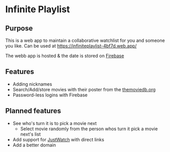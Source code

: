 # Infinite Playlist

## Purpose
This is a web app to maintain a collaborative watchlist for you and someone you like. Can be used at https://infiniteplaylist-4bf7d.web.app/

The webb app is hosted & the date is stored on [Firebase](firebase.google.com/)

## Features
  * Adding nicknames
  * Search/Add/store movies with their poster from the [themoviedb.org](https://themoviedb.org/)
  * Password-less logins with Firebase

## Planned features
  * See who's turn it is to pick a movie next
    * Select movie randomly from the person whos turn it pick a movie next's list
  * Add support for [JustWatch](https://www.justwatch.com/) with direct links
  * Add a better domain
